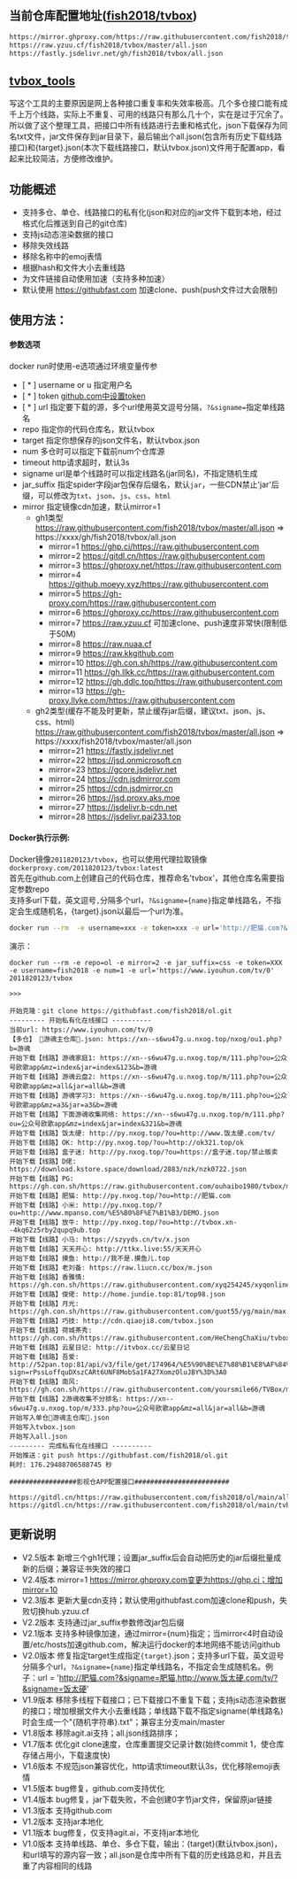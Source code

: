 ## 当前仓库配置地址([fish2018/tvbox](https://github.com/fish2018/tvbox))
```bash
https://mirror.ghproxy.com/https://raw.githubusercontent.com/fish2018/tvbox/master/all.json
https://raw.yzuu.cf/fish2018/tvbox/master/all.json
https://fastly.jsdelivr.net/gh/fish2018/tvbox/all.json
```

## [tvbox_tools](https://hub.docker.com/r/2011820123/tvbox)
写这个工具的主要原因是网上各种接口重复率和失效率极高。几个多仓接口能有成千上万个线路，实际上不重复、可用的线路只有那么几十个，实在是过于冗余了。所以做了这个整理工具，把接口中所有线路进行去重和格式化，json下载保存为同名txt文件，jar文件保存到jar目录下，最后输出个all.json(包含所有历史下载线路接口)和{target}.json(本次下载线路接口，默认tvbox.json)文件用于配置app，看起来比较简洁，方便修改维护。

## 功能概述
- 支持多仓、单仓、线路接口的私有化(json和对应的jar文件下载到本地，经过格式化后推送到自己的git仓库)
- 支持js动态渲染数据的接口
- 移除失效线路
- 移除名称中的emoj表情
- 根据hash和文件大小去重线路
- 为文件链接自动使用加速（支持多种加速）
- 默认使用 https://githubfast.com 加速clone、push(push文件过大会限制)

## 使用方法：

#### 参数选项 
docker run时使用-e选项通过环境变量传参

- [ * ] username or u 指定用户名
- [ * ] token [github.com中设置token](https://github.com/settings/tokens)
- [ * ] url 指定要下载的源，多个url使用英文逗号分隔，`?&signame=`指定单线路名
- repo 指定你的代码仓库名，默认tvbox
- target 指定你想保存的json文件名，默认tvbox.json
- num 多仓时可以指定下载前num个仓库源
- timeout http请求超时，默认3s
- signame url是单个线路时可以指定线路名(jar同名)，不指定随机生成
- jar_suffix 指定spider字段jar包保存后缀名，默认`jar`，一些CDN禁止'jar'后缀，可以修改为`txt`、`json`、`js`、`css`、`html`
- mirror 指定镜像cdn加速，默认mirror=1
  - gh1类型 https://raw.githubusercontent.com/fish2018/tvbox/master/all.json => https://xxxx/gh/fish2018/tvbox/all.json
    - mirror=1 https://ghp.ci/https://raw.githubusercontent.com
    - mirror=2 https://gitdl.cn/https://raw.githubusercontent.com
    - mirror=3 https://ghproxy.net/https://raw.githubusercontent.com
    - mirror=4 https://github.moeyy.xyz/https://raw.githubusercontent.com
    - mirror=5 https://gh-proxy.com/https://raw.githubusercontent.com
    - mirror=6 https://ghproxy.cc/https://raw.githubusercontent.com
    - mirror=7 https://raw.yzuu.cf 可加速clone、push速度非常快(限制低于50M)
    - mirror=8 https://raw.nuaa.cf
    - mirror=9 https://raw.kkgithub.com
    - mirror=10 https://gh.con.sh/https://raw.githubusercontent.com
    - mirror=11 https://gh.llkk.cc/https://raw.githubusercontent.com
    - mirror=12 https://gh.ddlc.top/https://raw.githubusercontent.com
    - mirror=13 https://gh-proxy.llyke.com/https://raw.githubusercontent.com
  - gh2类型(缓存不能及时更新，禁止缓存jar后缀，建议txt、json、js、css、html) https://raw.githubusercontent.com/fish2018/tvbox/master/all.json => https://xxxx/fish2018/tvbox/master/all.json
    - mirror=21 https://fastly.jsdelivr.net
    - mirror=22 https://jsd.onmicrosoft.cn
    - mirror=23 https://gcore.jsdelivr.net
    - mirror=24 https://cdn.jsdmirror.com
    - mirror=25 https://cdn.jsdmirror.cn
    - mirror=26 https://jsd.proxy.aks.moe
    - mirror=27 https://jsdelivr.b-cdn.net
    - mirror=28 https://jsdelivr.pai233.top

#### Docker执行示例:
Docker镜像`2011820123/tvbox`，也可以使用代理拉取镜像`dockerproxy.com/2011820123/tvbox:latest`<br>
首先在github.com上创建自己的代码仓库，推荐命名'tvbox'，其他仓库名需要指定参数repo<br>
支持多url下载，英文逗号`,`分隔多个url，`?&signame={name}`指定单线路名，不指定会生成随机名，{target}.json以最后一个url为准。<br>

```bash
docker run --rm  -e username=xxx -e token=xxx -e url='http://肥猫.com?&signame=肥猫,http://www.饭太硬.com/tv/?&signame=饭太硬' 2011820123/tvbox
```

演示：

```
docker run --rm -e repo=ol -e mirror=2 -e jar_suffix=css -e token=XXX -e username=fish2018 -e num=1 -e url='https://www.iyouhun.com/tv/0'  2011820123/tvbox

>>>

开始克隆：git clone https://githubfast.com/fish2018/ol.git
--------- 开始私有化在线接口 ----------
当前url: https://www.iyouhun.com/tv/0
【多仓】 🌹游魂主仓库🌹.json: https://xn--s6wu47g.u.nxog.top/nxog/ou1.php?b=游魂
开始下载【线路】游魂家庭1: https://xn--s6wu47g.u.nxog.top/m/111.php?ou=公众号欧歌app&mz=index&jar=index&123&b=游魂
开始下载【线路】游魂云盘2: https://xn--s6wu47g.u.nxog.top/m/111.php?ou=公众号欧歌app&mz=all&jar=all&b=游魂
开始下载【线路】游魂学习3: https://xn--s6wu47g.u.nxog.top/m/111.php?ou=公众号欧歌app&mz=a3&jar=a3&b=游魂
开始下载【线路】下面游魂收集网络: https://xn--s6wu47g.u.nxog.top/m/111.php?ou=公众号欧歌app&mz=index&jar=index&321&b=游魂
开始下载【线路】饭太硬: http://py.nxog.top/?ou=http://www.饭太硬.com/tv/
开始下载【线路】OK: http://py.nxog.top/?ou=http://ok321.top/ok
开始下载【线路】盒子迷: http://py.nxog.top/?ou=https://盒子迷.top/禁止贩卖
开始下载【线路】D佬: https://download.kstore.space/download/2883/nzk/nzk0722.json
开始下载【线路】PG: https://gh.con.sh/https://raw.githubusercontent.com/ouhaibo1980/tvbox/master/pg/jsm.json
开始下载【线路】肥猫: http://py.nxog.top/?ou=http://肥猫.com
开始下载【线路】小米: http://py.nxog.top/?ou=http://www.mpanso.com/%E5%B0%8F%E7%B1%B3/DEMO.json
开始下载【线路】放牛: http://py.nxog.top/?ou=http://tvbox.xn--4kq62z5rby2qupq9ub.top
开始下载【线路】小马: https://szyyds.cn/tv/x.json
开始下载【线路】天天开心: http://ttkx.live:55/天天开心
开始下载【线路】摸鱼: http://我不是.摸鱼儿.top
开始下载【线路】老刘备: https://raw.liucn.cc/box/m.json
开始下载【线路】香雅情: https://gh.con.sh/https://raw.githubusercontent.com/xyq254245/xyqonlinerule/main/XYQTVBox.json
开始下载【线路】俊佬: http://home.jundie.top:81/top98.json
开始下载【线路】月光: https://gh.con.sh/https://raw.githubusercontent.com/guot55/yg/main/max.json
开始下载【线路】巧技: http://cdn.qiaoji8.com/tvbox.json
开始下载【线路】荷城茶秀: https://gh.con.sh/https://raw.githubusercontent.com/HeChengChaXiu/tvbox/main/hccx.json
开始下载【线路】云星日记: http://itvbox.cc/云星日记
开始下载【线路】吾爱: http://52pan.top:81/api/v3/file/get/174964/%E5%90%BE%E7%88%B1%E8%AF%84%E6%B5%8B.m3u?sign=rPssLoffquDXszCARt6UNF8MobSa1FA27XomzOluJBY%3D%3A0
开始下载【线路】南风: https://gh.con.sh/https://raw.githubusercontent.com/yoursmile66/TVBox/main/XC.json
开始下载【线路】2游魂收集不分排名: https://xn--s6wu47g.u.nxog.top/m/333.php?ou=公众号欧歌app&mz=all&jar=all&b=游魂
开始写入单仓🌹游魂主仓库🌹.json
开始写入tvbox.json
开始写入all.json
--------- 完成私有化在线接口 ----------
开始推送：git push https://githubfast.com/fish2018/ol.git
耗时: 176.29488706588745 秒

#################影视仓APP配置接口########################

https://gitdl.cn/https://raw.githubusercontent.com/fish2018/ol/main/all.json
https://gitdl.cn/https://raw.githubusercontent.com/fish2018/ol/main/tvbox.json

```
  

## 更新说明
- V2.5版本 新增三个gh1代理；设置jar_suffix后会自动把历史的jar后缀批量成新的后缀；兼容证书失效的接口
- V2.4版本 mirror=1 https://mirror.ghproxy.com变更为https://ghp.ci；增加mirror=10
- V2.3版本 更新大量cdn支持；默认使用githubfast.com加速clone和push，失败切换hub.yzuu.cf
- V2.2版本 支持通过jar_suffix参数修改jar包后缀
- V2.1版本 支持多种镜像加速，通过mirror={num}指定；当mirror<4时自动设置/etc/hosts加速github.com，解决运行docker的本地网络不能访问github
- V2.0版本 修复指定target生成指定`{target}`.json；支持多url下载，英文逗号分隔多个url，`?&signame={name}`指定单线路名，不指定会生成随机名。例子：url = 'http://肥猫.com?&signame=肥猫,http://www.饭太硬.com/tv/?&signame=饭太硬'
- V1.9版本 移除多线程下载接口；已下载接口不重复下载；支持js动态渲染数据的接口；增加根据文件大小去重线路；单线路下载不指定signame(单线路名)时会生成一个"{随机字符串}.txt"；兼容主分支main/master
- V1.8版本 移除agit.ai支持；all.json线路排序；
- V1.7版本 优化git clone速度，仓库重置提交记录计数(始终commit 1，使仓库存储占用小，下载速度快)
- V1.6版本 不规范json兼容优化，http请求timeout默认3s，优化移除emoji表情
- V1.5版本 bug修复，github.com支持优化
- V1.4版本 bug修复，jar下载失败，不会创建0字节jar文件，保留原jar链接
- V1.3版本 支持github.com
- V1.2版本 支持jar本地化
- V1.1版本 bug修复，仅支持agit.ai，不支持jar本地化
- V1.0版本 支持单线路、单仓、多仓下载，输出：{target}(默认tvbox.json)，和url填写的源内容一致；all.json是仓库中所有下载的历史线路总和，并且去重了内容相同的线路


